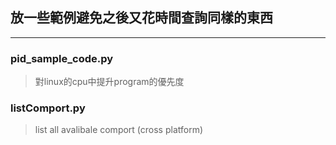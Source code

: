 ## 放一些範例避免之後又花時間查詢同樣的東西
---
### pid_sample_code.py
>對linux的cpu中提升program的優先度

### listComport.py
> list all avalibale comport (cross platform)